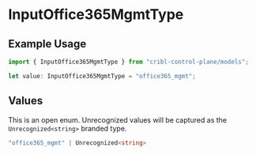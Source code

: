 # InputOffice365MgmtType

## Example Usage

```typescript
import { InputOffice365MgmtType } from "cribl-control-plane/models";

let value: InputOffice365MgmtType = "office365_mgmt";
```

## Values

This is an open enum. Unrecognized values will be captured as the `Unrecognized<string>` branded type.

```typescript
"office365_mgmt" | Unrecognized<string>
```